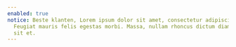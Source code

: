 ```yaml
---
enabled: true
notice: Beste klanten, Lorem ipsum dolor sit amet, consectetur adipiscing elit.
  Feugiat mauris felis egestas morbi. Massa, nullam rhoncus dictum diam, leo ut
  sit et.
---
```

